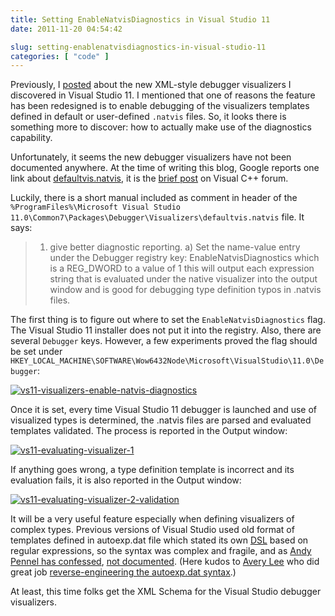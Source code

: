 ```yaml
---
title: Setting EnableNatvisDiagnostics in Visual Studio 11
date: 2011-11-20 04:54:42

slug: setting-enablenatvisdiagnostics-in-visual-studio-11
categories: [ "code" ]
---
```


Previously, I [posted](/?p=2289) about the new XML-style debugger visualizers I discovered in Visual Studio 11. I mentioned that one of reasons the feature has been redesigned is to enable debugging of the visualizers templates defined in default or user-defined `.natvis` files. So, it looks there is something more to discover: how to actually make use of the diagnostics capability.





Unfortunately, it seems the new debugger visualizers have not been documented anywhere. At the time of writing this blog, Google reports one link about [defaultvis.natvis](http://www.google.com/search?q=%22defaultvis.natvis%22), it is the [brief post](http://social.msdn.microsoft.com/Forums/is/vcgeneral/thread/5e847744-aa01-49cd-ac47-fe32da1673a3) on Visual C++ forum.





Luckily, there is a short manual included as comment in header of the `%ProgramFiles%\Microsoft Visual Studio 11.0\Common7\Packages\Debugger\Visualizers\defaultvis.natvis` file. It says:





> 1) give better diagnostic reporting.
 a) Set the name-value entry under the Debugger registry key: EnableNatvisDiagnostics which is a REG_DWORD to a value of 1 this will output each expression string that is evaluated under the native visualizer into the output window and is good for debugging type definition typos in .natvis files.





The first thing is to figure out where to set the `EnableNatvisDiagnostics` flag. The Visual Studio 11 installer does not put it into the registry. Also, there are several `Debugger` keys. However, a few experiments proved the flag should be set under `HKEY_LOCAL_MACHINE\SOFTWARE\Wow6432Node\Microsoft\VisualStudio\11.0\Debugger`:





[![vs11-visualizers-enable-natvis-diagnostics](http://farm7.staticflickr.com/6058/6366775823_6c76e463e1_o.png)](http://www.flickr.com/photos/mloskot/6366775823/)






Once it is set, every time Visual Studio 11 debugger is launched and use of visualized types is determined, the .natvis files are parsed and evaluated templates validated. The process is reported in the Output window:





[![vs11-evaluating-visualizer-1](http://farm7.staticflickr.com/6045/6366775645_20e510cc0e_z.jpg)](http://www.flickr.com/photos/mloskot/6366775645/)





If anything goes wrong, a type definition template is incorrect and its evaluation fails, it is also reported in the Output window:





[![vs11-evaluating-visualizer-2-validation](http://farm7.staticflickr.com/6034/6366775745_a2b0770a59_z.jpg)](http://www.flickr.com/photos/mloskot/6366775745/)





It will be a very useful feature especially when defining visualizers of complex types. Previous versions of Visual Studio used old format of templates defined in autoexp.dat file which stated its own [DSL](http://en.wikipedia.org/wiki/Domain-specific_language) based on regular expressions, so the syntax was complex and fragile, and as [Andy Pennel has confessed](http://blogs.msdn.com/b/andypennell/archive/2006/03/28/563221.aspx), [not documented](http://connect.microsoft.com/VisualStudio/feedback/details/168571/publish-documentation-for-visualizer-section-of-autoexp-dat). (Here kudos to [Avery Lee](http://www.virtualdub.org) who did great job [reverse-engineering the autoexp.dat syntax](http://www.virtualdub.org/blog/pivot/entry.php?id=172).)





At least, this time folks get the XML Schema for the Visual Studio debugger visualizers.
